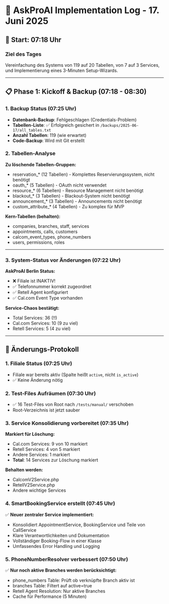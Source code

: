 # 📝 AskProAI Implementation Log - 17. Juni 2025

## 🚀 Start: 07:18 Uhr

### Ziel des Tages
Vereinfachung des Systems von 119 auf 20 Tabellen, von 7 auf 3 Services, und Implementierung eines 3-Minuten Setup-Wizards.

---

## 📋 Phase 1: Kickoff & Backup (07:18 - 08:30)

### 1. Backup Status (07:25 Uhr)
- **Datenbank-Backup**: Fehlgeschlagen (Credentials-Problem)
- **Tabellen-Liste**: ✅ Erfolgreich gesichert in `/backups/2025-06-17/all_tables.txt`
- **Anzahl Tabellen**: 119 (wie erwartet)
- **Code-Backup**: Wird mit Git erstellt

### 2. Tabellen-Analyse
**Zu löschende Tabellen-Gruppen:**
- reservation_* (12 Tabellen) - Komplettes Reservierungssystem, nicht benötigt
- oauth_* (5 Tabellen) - OAuth nicht verwendet
- resource_* (6 Tabellen) - Resource Management nicht benötigt
- blackout_* (3 Tabellen) - Blackout-System nicht benötigt
- announcement_* (3 Tabellen) - Announcements nicht benötigt
- custom_attribute_* (4 Tabellen) - Zu komplex für MVP

**Kern-Tabellen (behalten):**
- companies, branches, staff, services
- appointments, calls, customers
- calcom_event_types, phone_numbers
- users, permissions, roles

---

### 3. System-Status vor Änderungen (07:22 Uhr)
**AskProAI Berlin Status:**
- ❌ Filiale ist INAKTIV!
- ✅ Telefonnummer korrekt zugeordnet
- ✅ Retell Agent konfiguriert
- ✅ Cal.com Event Type vorhanden

**Service-Chaos bestätigt:**
- Total Services: 36 (!!)
- Cal.com Services: 10 (9 zu viel)
- Retell Services: 5 (4 zu viel)

---

## 🔄 Änderungs-Protokoll

### 1. Filiale Status (07:25 Uhr)
- Filiale war bereits aktiv (Spalte heißt `active`, nicht `is_active`)
- ✅ Keine Änderung nötig

### 2. Test-Files Aufräumen (07:30 Uhr)
- ✅ 16 Test-Files von Root nach `/tests/manual/` verschoben
- Root-Verzeichnis ist jetzt sauber

### 3. Service Konsolidierung vorbereitet (07:35 Uhr)
**Markiert für Löschung:**
- Cal.com Services: 9 von 10 markiert
- Retell Services: 4 von 5 markiert  
- Andere Services: 1 markiert
- **Total**: 14 Services zur Löschung markiert

**Behalten werden:**
- CalcomV2Service.php
- RetellV2Service.php
- Andere wichtige Services

### 4. SmartBookingService erstellt (07:45 Uhr)
✅ **Neuer zentraler Service implementiert:**
- Konsolidiert AppointmentService, BookingService und Teile von CallService
- Klare Verantwortlichkeiten und Dokumentation
- Vollständiger Booking-Flow in einer Klasse
- Umfassendes Error Handling und Logging

### 5. PhoneNumberResolver verbessert (07:50 Uhr)
✅ **Nur noch aktive Branches werden berücksichtigt:**
- phone_numbers Table: Prüft ob verknüpfte Branch aktiv ist
- branches Table: Filtert auf active=true
- Retell Agent Resolution: Nur aktive Branches
- Cache für Performance (5 Minuten)